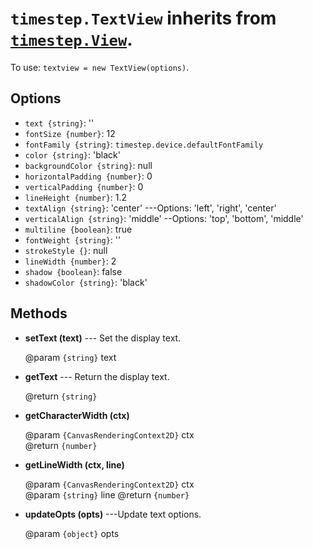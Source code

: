 # `timestep.TextView` inherits from [`timestep.View`](./view.md).

To use: `textview = new TextView(options)`.

## Options

* `text {string}`: ''
* `fontSize {number}`: 12
* `fontFamily {string}`: `timestep.device.defaultFontFamily`
* `color {string}`: 'black'
* `backgroundColor {string}`: null
* `horizontalPadding {number}`: 0
* `verticalPadding {number}`: 0
* `lineHeight {number}`: 1.2
* `textAlign {string}`: 'center' ---Options: 'left', 'right', 'center'
* `verticalAlign {string}`: 'middle' --Options: 'top', 'bottom', 'middle'
* `multiline {boolean}`: true
* `fontWeight {string}`: ''
* `strokeStyle {}`: null
* `lineWidth {number}`: 2
* `shadow {boolean}`: false
* `shadowColor {string}`: 'black'


## Methods

* __setText (text)__ --- Set the display text.

	@param `{string}` text

* __getText__ --- Return the display text.

	@return `{string}`

* __getCharacterWidth (ctx)__

	@param `{CanvasRenderingContext2D}` ctx<br/>
	@return `{number}`

* __getLineWidth (ctx, line)__

	@param `{CanvasRenderingContext2D}` ctx<br/>
	@param `{string}` line
	@return `{number}`

* __updateOpts (opts)__ ---Update text options.

	@param `{object}` opts

